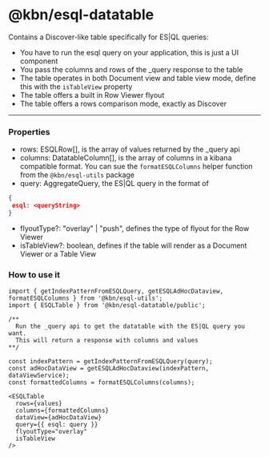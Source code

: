 # @kbn/esql-datatable

Contains a Discover-like table specifically for ES|QL queries:
 - You have to run the esql query on your application, this is just a UI component
 - You pass the columns and rows of the _query response to the table
 - The table operates in both Document view and table view mode, define this with the `isTableView` property
 - The table offers a built in Row Viewer flyout
 - The table offers a rows comparison mode, exactly as Discover

---

### Properties
 * rows: ESQLRow[], is the array of values returned by the _query api
 * columns: DatatableColumn[], is the array of columns in a kibana compatible format. You can sue the `formatESQLColumns` helper function from the `@kbn/esql-utils` package
 * query: AggregateQuery, the ES|QL query in the format of
 ```json
 {
  esql: <queryString>
 }
 ```
 * flyoutType?: "overlay" | "push", defines the type of flyout for the Row Viewer
 * isTableView?: boolean, defines if the table will render as a Document Viewer or a Table View


### How to use it
```tsx
import { getIndexPatternFromESQLQuery, getESQLAdHocDataview, formatESQLColumns } from '@kbn/esql-utils';
import { ESQLTable } from '@kbn/esql-datatable/public';

/**
  Run the _query api to get the datatable with the ES|QL query you want. 
  This will return a response with columns and values
**/

const indexPattern = getIndexPatternFromESQLQuery(query);
const adHocDataView = getESQLAdHocDataview(indexPattern, dataViewService);
const formattedColumns = formatESQLColumns(columns);

<ESQLTable
  rows={values}
  columns={formattedColumns}
  dataView={adHocDataView}
  query={{ esql: query }}
  flyoutType="overlay"
  isTableView
/>
```
